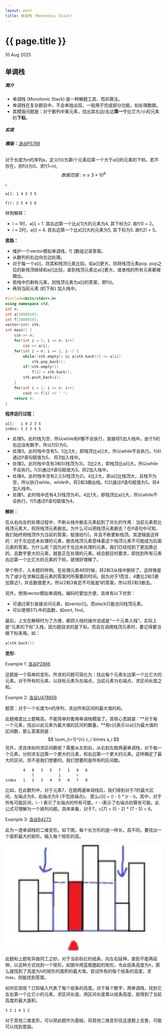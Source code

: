 ```yaml
---
layout: post
title: 单调栈 (Monotonic Stack) 
---
```


{{ page.title }}
================
<p class="meta">10 Aug 2025</p>



## 单调栈

##### **简介**

- 单调栈 (Monotonic Stack) 是一种解题工具，而非算法。
- 单调栈在复杂题目中，不会单独出现，一般用于完成部分功能，如处理数据。
- 其模版问题是：对于数列中某元素，找出其左边/右边**第一个**比它大/小的元素的**下标**。

##### **实现**

###### **模版：**[洛谷P5788](https://www.luogu.com.cn/problem/P5788)

对于长度为n的序列a，定义f(i)为第i个元素后第一个大于a[i]的元素的下标。若不存在，则f(i)为0。求f(1~n),
$$
数据范围:n \leq 3 \times 10^6
$$
。

```
a[]: 1 4 2 3 5
```

```
f(): 2 5 4 5 0
```

样例解释：

- i = 1时，a[i] = 1. 其右边第一个比a[1]大的元素为4, 其下标为2. 故f(1) = 2。
- i = 2时，a[i] = 4. 其右边第一个比a[2]大的元素为5, 其下标为5. 故f(2) = 5。


**思路：**

- 维护一个vector模拟单调栈，f[ ]数组记录答案。
- 从数列的右边向左边处理。
- 对于每一个a[i]，将其和栈顶元素比较。如a[i]更大，则将栈顶元素pop. pop之后的新栈顶继续和a[i]比较，直到栈顶元素比a[i]更大，或者栈的所有元素都被踢出。
- 若栈中仍剩有元素，则栈顶元素为a[i]的答案，即f(i)。
- 再将当前元素 (的下标) 加入栈中。

```c++
#include<bits/stdc++.h>
using namespace std;
int n;
int a[3000010];
int f[3000010];
vector<int> stk;
int main() {
	cin >> n;
	for(int i = 1; i <= n; i++)
		cin >> a[i];
	for(int i = n; i >= 1; i--) {
		while(!stk.empty() && a[stk.back()] <= a[i])
			stk.pop_back();
		if(!stk.empty())
			f[i] = stk.back();
		stk.push_back(i);
	}
	for(int i = 1; i <= n; i++)
		cout << f[i] << " ";
	return 0;
}
```

**程序运行过程：**

```
a[]:   1 4 2 3 5
index: 1 2 3 4 5
```

- 处理5。此时栈为空，所以while和if都不会执行，直接将5加入栈中。由于5的右边没有数字，所以f(5)为0。
- 处理3。此时栈中含有5。5比3大，即栈顶比a[i]大，所以while不会执行。f(4)通过if语句赋值为5。 将3加入栈中。
- 处理2。此时栈中含有3和5(栈顶为3)。3比2大，即栈顶比a[i]大，所以while不会执行。f(3)通过if语句赋值为3。将2加入栈中。
- 处理4。此时栈中含有2,3,5(栈顶为2)。4比2大，即a[i]比栈顶大，且栈不为空，所以执行while。while中，将2和3踢出栈。f(2)通过if语句赋值为5。将4加入栈中。
- 处理1。此时栈中还有4,5(栈顶为4)。4比1大，即栈顶比a[i]大，所以while不会执行。f(1)通过if语句赋值为4。

**解析**：

在从右向左的处理过程中，不断从栈中删去元素起到了优化的作用：当前元素若比栈顶元素大，则将栈顶元素删去。为什么可以把栈顶元素删去？在if语句中可知，我们始终把栈顶作为当前的答案，赋值给f[i]，并且不断更新栈顶。其逻辑是这样的：对于左边还未处理的元素，删去栈顶元素意味着这个栈顶元素不可能成为后面元素的答案。为什么呢？因为对于左边未处理的元素，我们已经找到了更加靠近的，且数字更大的元素，就是正在处理的元素。结合题目的要求，即找到所有元素右边第一个比它大的元素的下标，就很好理解了。

举个例子，入本题的样例。在处理元素4的时候，将2和3从栈中删除了。这样做是为了减少在求解后面元素的答案时所需要的时间。因为对于1而言，4要比2和3更加靠近1，并且数值更大，所以2和3肯定不可能是1的答案，所以将2和3删去。

另外，使用vector模拟单调栈，编码时更加方便，具体有以下优势：

- 可通过索引直接访问元素，如vector[i]。而stack只能访问栈顶元素。
- 可以使用STL中的函数，如sort, find。

最后，上文在解释时为了方便，都把入栈的操作说成是“一个元素入栈”。实际上是“元素的下标”入栈，因为题目求的是下标。而且在调用栈顶元素时，要记得要当做下标来用。如：

```c
a[stk.back()]
```

**变形:**

Example 1: [洛谷P2866](https://www.luogu.com.cn/problem/P2866)

这题是一个简单的变形。所求的问题可简化为：找出每个元素左边第一个比它大的元素。对于所有的元素，以目标元素为左端点，当前元素为右端点，求区间长度之和。

Example 2: [洛谷U478856](https://www.luogu.com.cn/problem/U478856)

题意：对于一个长度为n的序列，求出所有区间的最大值的和。

此题难度比上题略高，不能简单的套用单调栈模版了。其核心思路是：**对于每一个元素，找出以此元素为最大值的区间的数量。**用c[i]表示以a[i]为最大值的区间数，那么答案则是：
$$
\sum_{i=1}^{n} c_i \times a_i
$$
另外，求具体如何求区间数呢？需要从左到右，从右到左跑两遍单调栈，对于每一个元素，分别求左边第一个更大的元素，和右边第一个更大的元素。这样确定了最大的区间，但不是我们想要的。我们想要的是所有的区间数。

```
        4   8   3   5   7   1   9   6
            l           i       r
index   1   2   3   4   5   6   7   8

```

比如，在此数列中，对于元素7，在跑两遍单调栈后，我们得到对于7的最大区间，左端点为8，右端点为9 (不包括端点)。    那么c[i] = (i - l) * (r - i)。其中，对于所有可能区间，i - l 表示了左端点的所有可能，r - i表示了右端点的算有可能。此公式可理解为一个排列问题。具体来看，对于7，c[7] = (5 - 2) * (7 - 5)  = 6。

Example 3: [洛谷B4273](https://www.luogu.com.cn/problem/B4273)

此为一道单调栈的二维变形。如下图，每个长方形的底一样长，高不同，要找出一个面积最大的矩形。输入每个矩形的高。

<!--![tu1](/images/monostack.jpg "tu1")-->

<div style="text-align: center;">
  <img src="/images/monostack.jpg" alt="示例图片" style="display: block; margin: 0 auto;">
</div>

此题和上题有异曲同工之妙。对于当前标红的纸条，向左右延伸，直到不能再延伸，以这种方式找到一个矩形，如图中用蓝框圈起的矩形。令此纸条高度为h，那么就找到了高度为h的矩形的面积的最大值。尝试所有的每个纸条的高度，求max，则能找到答案。

如何实现呢？已知输入代表了每个纸条的高度。对于每个数字，用单调栈，找到它左右第一个比它小的元素，求区间长度。用区间长度乘以纸条高度，就得到了当前高度的最大面积。

```
3 2 1 4 5 2
```

对于其他二维变形，可以把此题作为基础，将其他二维变形往这道题上去套，可能可以找到思路。

